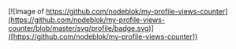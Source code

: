[![Image of https://github.com/nodeblok/my-profile-views-counter](https://github.com/nodeblok/my-profile-views-counter/blob/master/svg/profile/badge.svg)]([https://github.com/nodeblok/my-profile-views-counter])
